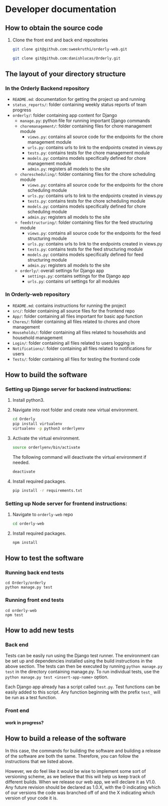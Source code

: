 # Developer documentation

## How to obtain the source code
1. Clone the front end and back end repositories
    ```bash
    git clone git@github.com:sweekruthi/orderly-web.git
    
    git clone git@github.com:danishlucas/Orderly.git
    ```

## The layout of your directory structure
### In the Orderly Backend repository
* `README.md`: documentation for getting the project up and running
* `status_reports/`: folder containing weekly status reports of team progress
* `orderly/`: folder containing app content for Django
  * `manage.py`: python file for running important Django commands
  * `choremanagement/`: folder containing files for chore management module
    * `views.py`: contains all source code for the endpoints for the chore management module
    * `urls.py`: contains urls to link to the endpoints created in views.py
    * `tests.py`: contains tests for the chore management module
    * `models.py`: contains models specifically defined for chore management module
    * `admin.py`: registers all models to the site
  * `chorescheduling/`: folder containing files for the chore scheduling module
    * `views.py`: contains all source code for the endpoints for the chore scheduling module
    * `urls.py`: contains urls to link to the endpoints created in views.py
    * `tests.py`: contains tests for the chore scheduling module
    * `models.py`: contains models specifically defined for chore scheduling module
    * `admin.py`: registers all models to the site
  * `feedstructuring/`: folder containing files for the feed structuring module
    * `views.py`: contains all source code for the endpoints for the feed structuring module
    * `urls.py`: contains urls to link to the endpoints created in views.py
    * `tests.py`: contains tests for the feed structuring module
    * `models.py`: contains models specifically defined for feed structuring module
    * `admin.py`: registers all models to the site
  * `orderly/`: overall settings for Django app
    * `settings.py`: contains settings for the Django app
    * `urls.py`: contains url settings for all modules

### In Orderly-web repository
* `README.md`: contains instructions for running the project
* `src/`: folder containing all source files for the frontend repo
* `App/`: folder containing all files important for basic app function
* `Chores/`: folder containing all files related to chores and chore management
* `Households/`: folder containing all files related to households and household management
* `Login/`: folder containing all files related to users logging in
* `Notifications/`: folder containing all files related to notifications for users
* `Tests/`: folder containing all files for testing the frontend code


## How to build the software

### Setting up Django server for backend instructions: 

1. Install python3.

2. Navigate into root folder and create new virtual environment. 
        
    ```bash
    cd Orderly
    pip install virtualenv 
    virtualenv -p python3 orderlyenv
    ```

3. Activate the virtual environment. 
    ```bash
    source orderlyenv/bin/activate
    ```
    The following command will deactivate the virtual environment if needed. 
    ```bash
    deactivate
    ```   

4. Install required packages. 
    ```bash
    pip install -r requirements.txt 
    ``` 

### Setting up Node server for frontend instructions: 

1. Navigate to `orderly-web` repo
    ```bash
    cd orderly-web
    ```

2. Install required packages.
    ```bash
    npm install
    ```   

## How to test the software

### Running back end tests
```
cd Orderly/orderly
python manage.py test
```

### Running front end tests
```
cd orderly-web
npm test
```

## How to add new tests

### Back end
Tests can be easily run using the Django test runner. The environment can be set up and dependencies installed using the build instructions in the above section. The tests can then be executed by running `python manage.py test` in the directory containing manage.py. To run individual tests, use the `python manage.py test <insert-app-name>` option.

Each Django app already has a script called `test.py`. Test functions can be easily added to this script. Any function beginning with the prefix `test_` will be run as a test function.

### Front end
#### work in progress?

## How to build a release of the software
In this case, the commands for building the software and building a release of the software are both the same. Therefore, you can follow the instructions that we listed above. 

However, we do feel like it would be wise to implement some sort of versioning scheme, as we believe that this will help us keep track of different builds. When we release our web app, we will declare it as V1.0. Any future revision should be declared as 1.0.X, with the 0 indicating which of our versions the code was branched off of and the X indicating which version of your code it is. 
